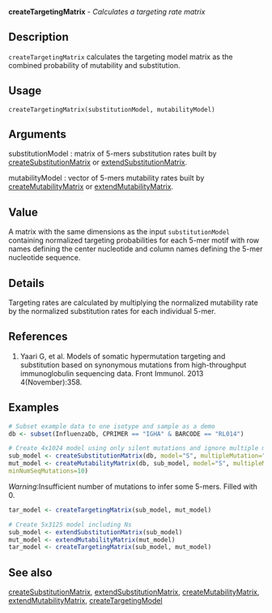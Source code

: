 





**createTargetingMatrix** - *Calculates a targeting rate matrix*

Description
--------------------

`createTargetingMatrix` calculates the targeting model matrix as the
combined probability of mutability and substitution.

Usage
--------------------

```
createTargetingMatrix(substitutionModel, mutabilityModel)
```

Arguments
-------------------

substitutionModel
:   matrix of 5-mers substitution rates built by 
[createSubstitutionMatrix](createSubstitutionMatrix.md) or 
[extendSubstitutionMatrix](extendSubstitutionMatrix.md).

mutabilityModel
:   vector of 5-mers mutability rates built by 
[createMutabilityMatrix](createMutabilityMatrix.md) or 
[extendMutabilityMatrix](extendMutabilityMatrix.md).



Value
-------------------

A matrix with the same dimensions as the input `substitutionModel` 
containing normalized targeting probabilities for each 5-mer motif with 
row names defining the center nucleotide and column names defining the 
5-mer nucleotide sequence.

Details
-------------------

Targeting rates are calculated by multiplying the normalized mutability rate by the 
normalized substitution rates for each individual 5-mer.

References
-------------------


1. Yaari G, et al. Models of somatic hypermutation targeting and substitution based
on synonymous mutations from high-throughput immunoglobulin sequencing data.
Front Immunol. 2013 4(November):358.
 



Examples
-------------------

```R
# Subset example data to one isotype and sample as a demo
db <- subset(InfluenzaDb, CPRIMER == "IGHA" & BARCODE == "RL014")

# Create 4x1024 model using only silent mutations and ignore multiple mutations
sub_model <- createSubstitutionMatrix(db, model="S", multipleMutation="ignore")
mut_model <- createMutabilityMatrix(db, sub_model, model="S", multipleMutation="ignore",
minNumSeqMutations=10)

```

*Warning*:Insufficient number of mutations to infer some 5-mers. Filled with 0. 
```R
tar_model <- createTargetingMatrix(sub_model, mut_model)

# Create 5x3125 model including Ns
sub_model <- extendSubstitutionMatrix(sub_model)
mut_model <- extendMutabilityMatrix(mut_model)
tar_model <- createTargetingMatrix(sub_model, mut_model)
```



See also
-------------------

[createSubstitutionMatrix](createSubstitutionMatrix.md), [extendSubstitutionMatrix](extendSubstitutionMatrix.md), 
[createMutabilityMatrix](createMutabilityMatrix.md), [extendMutabilityMatrix](extendMutabilityMatrix.md), 
[createTargetingModel](createTargetingModel.md)




